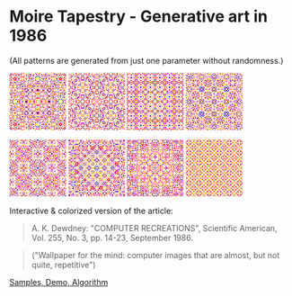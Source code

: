 # Moire Tapestry - Generative art in 1986

(All patterns are generated from just one parameter without randomness.)

<img src="tapestry0.1478000.png" width="20%"> <img src="tapestry1.5600000.png" width="20%"> <img src="tapestry10.5883000.png" width="20%"> <img src="tapestry10.7728000.png" width="20%">

<img src="tapestry11.6400000.png" width="20%"> <img src="tapestry2.3566000.png" width="20%"> <img src="tapestry8.8415000.png" width="20%"> <img src="tapestry9.6667000.png" width="20%">

Interactive & colorized version of the article:

> A. K. Dewdney: "COMPUTER RECREATIONS", Scientific American, Vol. 255, No. 3, pp. 14-23, September 1986.

> ("Wallpaper for the mind: computer images that are almost, but not quite, repetitive")

[Samples, Demo, Algorithm](http://kaorahi.github.io/moireTapestry/moire.html)
